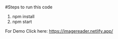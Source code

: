 #Steps to run this code
1. npm install
2. npm start

For Demo Click here:
https://imagereader.netlify.app/